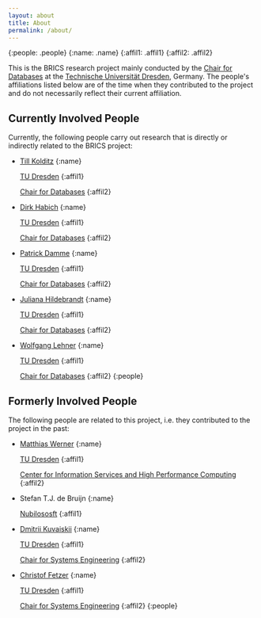 ```yaml
---
layout: about
title: About
permalink: /about/
---
```


{:people: .people}
{:name: .name}
{:affil1: .affil1}
{:affil2: .affil2}

This is the BRICS research project mainly conducted by the [Chair for Databases][db] at the [Technische Universität Dresden][tud], Germany. The people's affiliations listed below are of the time when they contributed to the project and do not necessarily reflect their current affiliation.

## Currently Involved People

Currently, the following people carry out research that is directly or indirectly related to the BRICS project:

+ [Till Kolditz][tillkolditz]
  {:name}

  [TU Dresden][tud]
  {:affil1}

  [Chair for Databases][db]
  {:affil2}
+ [Dirk Habich][dirkhabich]
  {:name}

  [TU Dresden][tud]
  {:affil1}

  [Chair for Databases][db]
  {:affil2}
+ [Patrick Damme][patrickdamme]
  {:name}

  [TU Dresden][tud]
  {:affil1}

  [Chair for Databases][db]
  {:affil2}
+ [Juliana Hildebrandt][julianahildebrandt]
  {:name}

  [TU Dresden][tud]
  {:affil1}

  [Chair for Databases][db]
  {:affil2}
+ [Wolfgang Lehner][wolfganglehner]
  {:name}

  [TU Dresden][tud]
  {:affil1}

  [Chair for Databases][db]
  {:affil2}
{:people}

## Formerly Involved People

The following people are related to this project, i.e. they contributed to the project in the past:

+ [Matthias Werner][matthiaswerner]
  {:name}

  [TU Dresden][tud]
  {:affil1}

  [Center for Information Services and High Performance Computing][zih]
  {:affil2}
+ Stefan T.J. de Bruijn
  {:name}

  [Nubilososft][nubilososft]
  {:affil1}
+ [Dmitrii Kuvaiskii][dmitriikuvaiskii]
  {:name}

  [TU Dresden][tud]
  {:affil1}

  [Chair for Systems Engineering][se]
  {:affil2}
+ [Christof Fetzer][christoffetzer]
  {:name}

  [TU Dresden][tud]
  {:affil1}

  [Chair for Systems Engineering][se]
  {:affil2}
{:people}



[tud]: https://tu-dresden.de
[db]: https://wwwdb.inf.tu-dresden.de
[zih]:https://tu-dresden.de/zih
[se]:https://se.inf.tu-dresden.de/
[tillkolditz]:https://wwwdb.inf.tu-dresden.de/our-group/team/till-kolditz/
[dirkhabich]:https://wwwdb.inf.tu-dresden.de/our-group/team/dirk-habich/
[patrickdamme]:https://wwwdb.inf.tu-dresden.de/our-group/team/patrick-damme/
[julianahildebrandt]:https://wwwdb.inf.tu-dresden.de/our-group/team/juliana-hildebrandt/
[wolfganglehner]:https://wwwdb.inf.tu-dresden.de/our-group/team/wolfgang-lehner/
[matthiaswerner]:https://tu-dresden.de/zih/die-einrichtung/struktur/matthias-werner
[dmitriikuvaiskii]:https://tu-dresden.de/ing/informatik/sya/se/die-professur/beschaeftigte/dmitrii-kuvaiskii
[christoffetzer]:https://tu-dresden.de/ing/informatik/sya/se/die-professur/inhaber-in
[nubilososft]:https://www.nubilosoft.com/
